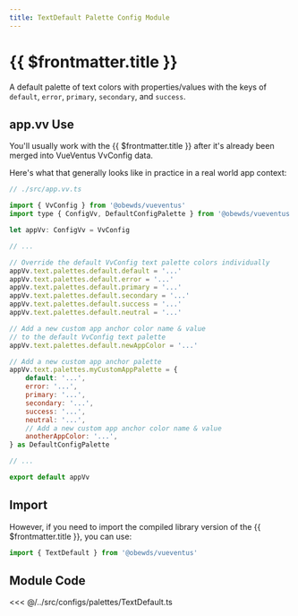 ```yaml
---
title: TextDefault Palette Config Module
---
```


<script setup>
    import DocsPackageVersion from '../../../src/views/compos/DocsPackageVersion.vue'
</script>





# {{ $frontmatter.title }}

A default palette of text colors with properties/values with the keys of `default`, `error`, `primary`, `secondary`, and `success`.








## app.vv Use

You'll usually work with the {{ $frontmatter.title }} after it's already been merged into VueVentus VvConfig data.

Here's what that generally looks like in practice in a real world app context:

```javascript
// ./src/app.vv.ts

import { VvConfig } from '@obewds/vueventus'
import type { ConfigVv, DefaultConfigPalette } from '@obewds/vueventus'

let appVv: ConfigVv = VvConfig

// ...

// Override the default VvConfig text palette colors individually
appVv.text.palettes.default.default = '...'
appVv.text.palettes.default.error = '...'
appVv.text.palettes.default.primary = '...'
appVv.text.palettes.default.secondary = '...'
appVv.text.palettes.default.success = '...'
appVv.text.palettes.default.neutral = '...'

// Add a new custom app anchor color name & value
// to the default VvConfig text palette
appVv.text.palettes.default.newAppColor = '...'

// Add a new custom app anchor palette
appVv.text.palettes.myCustomAppPalette = {
    default: '...',
    error: '...',
    primary: '...',
    secondary: '...',
    success: '...',
    neutral: '...',
    // Add a new custom app anchor color name & value
    anotherAppColor: '...',
} as DefaultConfigPalette

// ...

export default appVv
```








## Import

However, if you need to import the compiled library version of the {{ $frontmatter.title }}, you can use:

```javascript
import { TextDefault } from '@obewds/vueventus'
```







<!-- TODO: replace import and examples with appVv syntax -->






## Module Code

<<< @/../src/configs/palettes/TextDefault.ts






<DocsPackageVersion/>


